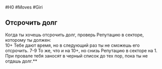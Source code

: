 #H0 #Moves #Giri 
## Отсрочить долг
Когда ты хочешь отсрочить долг, проверь Репутацию в секторе, которому ты должен:  
10+ Тебе дают время, но в следующий раз ты не сможешь его отсрочить.
7-9 То же, что и на 10+, но снизь Репутацию в секторе на 1.
При провале тебя заносят в черный список до тех пор, пока ты не отдашь долг.**